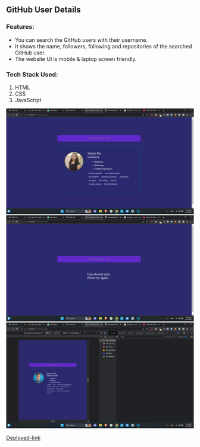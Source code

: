 ## GitHub User Details 

### Features:
 - You can search the GitHub users with their username.
 - It shows the name, followers, following and repositories of the searched GitHub user. 
 - The website UI is mobile & laptop screen friendly.

### Tech Stack Used:
 1. HTML
 2. CSS
 3. JavaScript 

 ![Images](img/Screenshot%20(26).png)
 ![Images](img/Screenshot%20(27).png)
 ![Images](img/Screenshot%20(28).png)

 [Deployed-link](https://mygithubusersearch.netlify.app/)